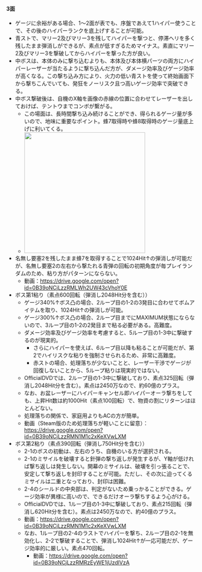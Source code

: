 #### 3面
- ゲージに余裕がある場合、1～2面が表でも、序盤であえて1ハイパー使うことで、その後のハイパーランクを底上げすることが可能。
- 青ストで、マリー2及びマリー3を残してハイパーを撃つと、停滞ヘリを多く残したまま弾消しができるが、素点が低すぎるためマイナス。素直にマリー2及びマリー3を撃破してからハイパーを撃った方が良い。
- 中ボスは、本体のみに撃ち込むよりも、本体及び本体横パーツの両方にハイパーレーザーが当たるように撃ち込んだ方が、ダメージ効率及びゲージ効率が高くなる。この撃ち込み方により、火力の低い青ストを使って終始画面下から撃ちこんでいても、発狂をノーリスク且つ高いゲージ効率で突破できる。
- 中ボス撃破後は、自機のX軸を画像の赤線の位置に合わせてレーザーを出しておけば、テントウまでコンボが繋がる。
	- この場面は、長時間撃ち込み続けることができ、得られるゲージ量が多いので、地味に重要なポイント。蜂7取得時や蜂8取得時のゲージ量底上げに利いてくる。
	- <img src="http://drive.google.com/uc?export=view&id=0B39oNCjLzzRMZGoycnpNWFN4SmM" width="320px">
- 名無し要塞2を残したまま蜂7を取得することで1024Hit↑の弾消しが可能だが、名無し要塞2の左右から撃たれる青弾の回転の初期角度が毎プレイランダムのため、粘り方がパターンにならない。
	- 動画：https://drive.google.com/open?id=0B39oNCjLzzRMLWh2UW43cVhoY0E
- ボス第1粘り（素点600回転（弾消し2048Hit分を含む））
	- ゲージ340%↑ボス凸の場合、2ループ目の1-2の3発目に合わせてボムアイテムを取り、1024Hit↑の弾消しが可能。
	- ゲージ300%↑ボス凸の場合、2ループ目までにMAXIMUM状態にならないので、3ループ目の1-2の2発目まで粘る必要がある。高難度。
	- ダメージ効率及びゲージ効率を考慮すると、5ループ目の1-3中に撃破するのが現実的。
		- さらにハイパーを使えば、6ループ目以降も粘ることが可能だが、第2でハイリスクな粘りを強制させられるため、非常に高難度。
		- 赤ストの場合、処理落ちが少ないことと、レーザー干渉でゲージが回復しないことから、5ループ粘りは現実的ではない。
	- OfficialDVDでは、2ループ目の1-3中に撃破しており、素点325回転（弾消し2048Hit分を含む）。素点は2450万なので、約60億のプラス。
	- なお、お盆レーザーにハイパーキャンセル即ハイパーオーラ撃ちをしても、上昇Hit数は約1000Hit（素点100回転）で、物資の割にリターンはほとんどない。
	- 処理落ちの関係で、家庭用よりもACの方が簡単。
	- 動画（Steam版のため処理落ちが軽いことに留意）：https://drive.google.com/open?id=0B39oNCjLzzRMN1M1c2xKeXVwLXM
- ボス第2粘り（素点390回転（弾消し750Hit分を含む））
	- 2-1のボスの初動は、左右のうち、自機のいる方が選択される。
	- 2-1のミサイルを破壊すると針弾の撃ち返しが発生するが、Y軸が低ければ撃ち返しは発生しない。開幕のミサイルは、破壊を引っ張ることで、安定して撃ち返しを封印することが可能。ただし、その次に迫ってくるミサイルは二重となっており、封印は困難。
	- 2-4のシールドの中央部は、判定がないため乗っかることができる。ゲージ効率が異様に高いので、できるだけオーラ撃ちするよう心がける。
	- OfficialDVDでは、1ループ目の1-3中に撃破しており、素点215回転（弾消し620Hit分を含む）。素点は2450万なので、約40億のプラス。
	- 動画：https://drive.google.com/open?id=0B39oNCjLzzRMN1M1c2xKeXVwLXM
	- なお、1ループ目の2-4のラストでハイパーを撃ち、2ループ目の2-1を無効化し、2-2で撃破することで、弾消し1024Hit↑が一応可能だが、ゲージ効率的に厳しい。素点470回転。
		- 動画：https://drive.google.com/open?id=0B39oNCjLzzRMRzEyWE1jUzdlVzA
